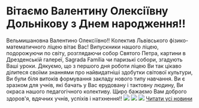 
# Вітаємо Валентину Олексіївну Дольнікову з Днем народження!!
Вельмишановна Валентино Олексіївно!!
Колектив Львівського фізико-математичного ліцею вітає Вас!
Випускники нашого ліцею, подорожуючи по світу, розглядаючи собор Святого Петра, картини в Дрезденській галереї, Sagrada Família чи паризькі собори, згадують Ваші уроки. Дякуємо, що з першого дня роботи ліцею Ви так цікаво ділитеся своїми знаннями про найвидатніші здобутки світової культури, Ви були біля витоків формування закладу нового типу навчання. Ви є зразком для учнів, які бачать у Вас ерудовану і тактовну людину, Ви окраса нашого педагогічного колективу.
Щиро бажаємо Вам доброго здоров'я, вдячних учнів, успіхів і натхнення!!
![](/images/вітаємо-валентину-олексіївну-дольнікову-з-днем/vd2.jpg)
![](/images/вітаємо-валентину-олексіївну-дольнікову-з-днем/vd1.jpg)
![](/images/вітаємо-валентину-олексіївну-дольнікову-з-днем/vd5.jpg)
[Читати усі новини](/news)
       